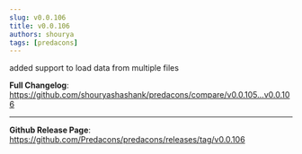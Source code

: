 ```yaml
---
slug: v0.0.106
title: v0.0.106
authors: shourya
tags: [predacons]
---
```

added support to load data from multiple files

**Full Changelog**: https://github.com/shouryashashank/predacons/compare/v0.0.105...v0.0.106
<!-- truncate -->


---
**Github Release Page**: https://github.com/Predacons/predacons/releases/tag/v0.0.106


